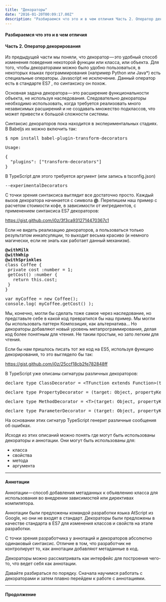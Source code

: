 ```yaml
---
title: "Декораторы"
date: "2016-01-20T00:09:17.00Z"
description: "Разбираемся что это и в чем отличия Часть 2. Оператор декорирования Из предыдущей части мы поняли, что декоратор — это удобный с"
---
```


<!--kg-card-begin: html--><h4>Разбираемся что это и в чем отличия</h4>
<h4>Часть 2. Оператор декорирования</h4>
<p>Из предыдущей части мы поняли, что декоратор — это удобный способ изменения поведения некоторой функции или класса, или объекта. Для того, чтобы декораторами можно было удобно пользоваться, в некоторых языках программирования (например Python или Java*) есть специальные операторы. Javascript не исключение. Данный оператор есть в стандарте ES7 , по синтаксису он похож.</p>
<p>Основная задача декоратора — это расширение функциональности объекта, не используя наследования. Следовательно декораторы необходимо использовать, когда требуется реализовать много независимых расширений и не создавать множество подклассов, что может привести к большой сложности системы.</p>
<p>Синтаксис декораторов пока находится в экспериментальных стадиях. В Babeljs их можно включить так:</p>
<pre>$ npm install babel-plugin-transform-decorators</pre>
<pre>Usage:</pre>
<pre>{<br>  "plugins": ["transform-decorators"]<br>}</pre>
<p>В TypeScript для этого требуется аргумент (или запись в tsconfig.json)</p>
<pre>--experimentalDecorators</pre>
<p>С точки зрения синтаксиса выглядит все достаточно просто. Каждый вызов декоратора начинается с символа <strong>@</strong>. Перепишем наш пример с расчетом стоимости кофе, в зависимости от ингредиентов, с применением синтаксиса ES7 декораторов:</p>
<p><a href="https://gist.github.com/i0z/3f3ca9312714470367c1">https://gist.github.com/i0z/3f3ca9312714470367c1</a></p>
<p>Если не видеть реализацию декораторов, а пользоваться только результатом инкапсуляции, то выходит весьма красиво (и немного магически, если не знать как работает данный механизм).</p>
<pre><strong>@withMilk<br>@withWhip<br>@withSprinkles</strong><br>class Coffee {<br> private cost :number = 1;<br> getCost() :number {<br>   return this.cost;<br> }<br>}</pre>
<pre>var myCoffee = new Coffee();<br>console.log( myCoffee.getCost() );</pre>
<p>Мы, конечно, могли бы сделать тоже самое через наследование, но представьте себе в какой код превратился бы наш пример. Мы могли бы использовать паттерн Композиция, как альтернатива… Но декораторы добавляют новый уровень метапрограммирования, делая код более понятным для чтения. Не таким простым, но зато легким для чтения.</p>
<p>Если бы нам пришлось писать тот же код на ES5, используя функцию декорирования, то это выглядело бы так:</p>
<p><a href="https://gist.github.com/i0z/25ccf18cb2fe782848ff">https://gist.github.com/i0z/25ccf18cb2fe782848ff</a></p>
<p>В TypeScript уже описаны сигнатуры различных декораторов:</p>
<pre>declare type ClassDecorator = &lt;TFunction extends Function&gt;(target: TFunction) =&gt; TFunction | void;</pre>
<pre>declare type PropertyDecorator = (target: Object, propertyKey: string | symbol) =&gt; void;</pre>
<pre>declare type MethodDecorator = &lt;T&gt;(target: Object, propertyKey: string | symbol, descriptor: TypedPropertyDescriptor&lt;T&gt;) =&gt; TypedPropertyDescriptor&lt;T&gt; | void;</pre>
<pre>declare type ParameterDecorator = (target: Object, propertyKey: string | symbol, parameterIndex: number) =&gt; void;</pre>
<p>На основании этих сигнатур TypeScript генерит различные сообщения об ошибках.</p>
<p>Исходя из этих описаний можно понять где могут быть использованы декораторы и аннотации. Они могут быть использованы для:</p>
<ul>
<li>класса</li>
<li>свойства</li>
<li>метода</li>
<li>аргумента</li>
</ul>
<hr>
<h4>Аннотации</h4>
<p>Аннотации — способ добавления метаданных к объявлению класса для использования во внедрении зависимостей или директивах компилятора.</p>
<p>Аннотации были предложены командой разработки языка AtScript из Google, но они не входят в стандарт. Декораторы были предложены в качестве стандарта в ES7 для изменения классов и свойств на этапе разработки.</p>
<p>С точки зрения разработчика у аннотаций и декораторов абсолютно одинаковый синтаксис. Отличие в том, что разработчик не контролирует то, как аннотации добавляют метаданные в код.</p>
<p>Декораторы можно рассматривать как интерфейс для построения чего-то, что ведет себя как аннотации.</p>
<p>Давайте разбираться по порядку. Сначала научимся работать с декораторами и затем плавно перейдем к работе с аннотациями.</p>
<hr>
<h4>Продолжение</h4>

<!--kg-card-end: html-->

